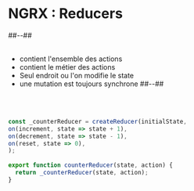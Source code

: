 <!-- .slide: class="two-column-layout" -->
# NGRX : Reducers
##--##
<br><br>

- contient l'ensemble des actions
- contient le métier des actions
- Seul endroit ou l'on modifie le state
- une mutation est toujours synchrone
##--##
<!-- .slide: class="with-code inconsolata" -->
<br><br>

```typescript
const _counterReducer = createReducer(initialState,
on(increment, state => state + 1),
on(decrement, state => state - 1),
on(reset, state => 0),
);
 
export function counterReducer(state, action) {
  return _counterReducer(state, action);
}
```
<!-- .element: class="big-code" -->
